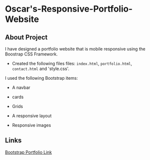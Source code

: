 # Oscar's-Responsive-Portfolio-Website

## About Project

I have designed a portfolio website that is mobile responsive using the Boostrap CSS Framework.

* Created the following files files: `index.html`, `portfolio.html`, `contact.html` and 'style.css'.

I used the following Bootstrap items:

   * A navbar
   
   * cards
   
   * Grids

   * A responsive layout

   * Responsive images


## Links
[Bootstrap Portfolio Link](https://ooledezma.github.io/Oscar-Responsive-Portfolio/ "A Bootstrap powered portfolio template")

